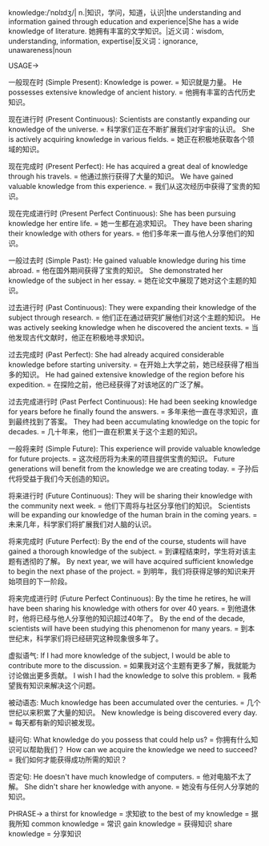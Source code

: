knowledge:/ˈnɒlɪdʒ/| n.|知识，学问，知道，认识|the understanding and information gained through education and experience|She has a wide knowledge of literature. 她拥有丰富的文学知识。|近义词：wisdom, understanding, information, expertise|反义词：ignorance, unawareness|noun

USAGE->

一般现在时 (Simple Present):
Knowledge is power. = 知识就是力量。
He possesses extensive knowledge of ancient history. = 他拥有丰富的古代历史知识。

现在进行时 (Present Continuous):
Scientists are constantly expanding our knowledge of the universe. = 科学家们正在不断扩展我们对宇宙的认识。
She is actively acquiring knowledge in various fields. = 她正在积极地获取各个领域的知识。

现在完成时 (Present Perfect):
He has acquired a great deal of knowledge through his travels. = 他通过旅行获得了大量的知识。
We have gained valuable knowledge from this experience. = 我们从这次经历中获得了宝贵的知识。

现在完成进行时 (Present Perfect Continuous):
She has been pursuing knowledge her entire life. = 她一生都在追求知识。
They have been sharing their knowledge with others for years. = 他们多年来一直与他人分享他们的知识。

一般过去时 (Simple Past):
He gained valuable knowledge during his time abroad. = 他在国外期间获得了宝贵的知识。
She demonstrated her knowledge of the subject in her essay. = 她在论文中展现了她对这个主题的知识。

过去进行时 (Past Continuous):
They were expanding their knowledge of the subject through research. = 他们正在通过研究扩展他们对这个主题的知识。
He was actively seeking knowledge when he discovered the ancient texts. = 当他发现古代文献时，他正在积极地寻求知识。

过去完成时 (Past Perfect):
She had already acquired considerable knowledge before starting university. = 在开始上大学之前，她已经获得了相当多的知识。
He had gained extensive knowledge of the region before his expedition. = 在探险之前，他已经获得了对该地区的广泛了解。

过去完成进行时 (Past Perfect Continuous):
He had been seeking knowledge for years before he finally found the answers. = 多年来他一直在寻求知识，直到最终找到了答案。
They had been accumulating knowledge on the topic for decades. = 几十年来，他们一直在积累关于这个主题的知识。

一般将来时 (Simple Future):
This experience will provide valuable knowledge for future projects. = 这次经历将为未来的项目提供宝贵的知识。
Future generations will benefit from the knowledge we are creating today. = 子孙后代将受益于我们今天创造的知识。

将来进行时 (Future Continuous):
They will be sharing their knowledge with the community next week. = 他们下周将与社区分享他们的知识。
Scientists will be expanding our knowledge of the human brain in the coming years. = 未来几年，科学家们将扩展我们对人脑的认识。

将来完成时 (Future Perfect):
By the end of the course, students will have gained a thorough knowledge of the subject. = 到课程结束时，学生将对该主题有透彻的了解。
By next year, we will have acquired sufficient knowledge to begin the next phase of the project. = 到明年，我们将获得足够的知识来开始项目的下一阶段。

将来完成进行时 (Future Perfect Continuous):
By the time he retires, he will have been sharing his knowledge with others for over 40 years. = 到他退休时，他将已经与他人分享他的知识超过40年了。
By the end of the decade, scientists will have been studying this phenomenon for many years. = 到本世纪末，科学家们将已经研究这种现象很多年了。

虚拟语气:
If I had more knowledge of the subject, I would be able to contribute more to the discussion. = 如果我对这个主题有更多了解，我就能为讨论做出更多贡献。
I wish I had the knowledge to solve this problem. = 我希望我有知识来解决这个问题。

被动语态:
Much knowledge has been accumulated over the centuries. = 几个世纪以来积累了大量的知识。
New knowledge is being discovered every day. = 每天都有新的知识被发现。

疑问句:
What knowledge do you possess that could help us? = 你拥有什么知识可以帮助我们？
How can we acquire the knowledge we need to succeed? = 我们如何才能获得成功所需的知识？

否定句:
He doesn't have much knowledge of computers. = 他对电脑不太了解。
She didn't share her knowledge with anyone. = 她没有与任何人分享她的知识。


PHRASE->
a thirst for knowledge = 求知欲
to the best of my knowledge = 据我所知
common knowledge = 常识
gain knowledge = 获得知识
share knowledge = 分享知识
